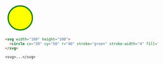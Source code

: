 <svg width="100" height="100"><circle cx="50" cy="50" r="40" stroke="green" stroke-width="4" fill="yellow" /></svg>

```html
<svg width="100" height="100">
  <circle cx="50" cy="50" r="40" stroke="green" stroke-width="4" fill="yellow" />
</svg>
```

`<svg>...</svg>`